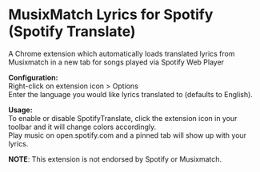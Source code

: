 # MusixMatch Lyrics for Spotify (Spotify Translate)
A Chrome extension which automatically loads translated lyrics from Musixmatch in a new tab for songs played via Spotify Web Player

**Configuration:**  
Right-click on extension icon > Options  
Enter the language you would like lyrics translated to (defaults to English).

**Usage:**  
To enable or disable SpotifyTranslate, click the extension icon in your toolbar and it will change colors accordingly.  
Play music on open.spotify.com and a pinned tab will show up with your lyrics.

**NOTE**: This extension is not endorsed by Spotify or Musixmatch.

